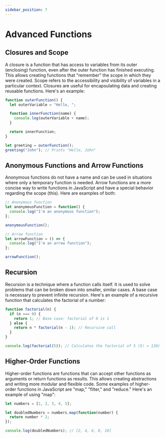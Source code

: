 ```yaml
---
sidebar_position: 7
---
```


# Advanced Functions

## Closures and Scope
A closure is a function that has access to variables from its outer (enclosing) function, even after the outer function has finished executing. This allows creating functions that "remember" the scope in which they were created. Scope refers to the accessibility and visibility of variables in a particular context. Closures are useful for encapsulating data and creating reusable functions. Here's an example:

```javascript
function outerFunction() {
  let outerVariable = "Hello, ";

  function innerFunction(name) {
    console.log(outerVariable + name);
  }

  return innerFunction;
}

let greeting = outerFunction();
greeting("John"); // Prints "Hello, John"
```

## Anonymous Functions and Arrow Functions
Anonymous functions do not have a name and can be used in situations where only a temporary function is needed. Arrow functions are a more concise way to write functions in JavaScript and have a special behavior regarding the scope (this). Here are examples of both:

```javascript
// Anonymous function
let anonymousFunction = function() {
  console.log("I'm an anonymous function");
};

anonymousFunction();

// Arrow function
let arrowFunction = () => {
  console.log("I'm an arrow function");
};

arrowFunction();
```

## Recursion
Recursion is a technique where a function calls itself. It is used to solve problems that can be broken down into smaller, similar cases. A base case is necessary to prevent infinite recursion. Here's an example of a recursive function that calculates the factorial of a number:

```javascript
function factorial(n) {
  if (n === 0) {
    return 1; // Base case: factorial of 0 is 1
  } else {
    return n * factorial(n - 1); // Recursive call
  }
}

console.log(factorial(5)); // Calculates the factorial of 5 (5! = 120)
```

## Higher-Order Functions
Higher-order functions are functions that can accept other functions as arguments or return functions as results. This allows creating abstractions and writing more modular and flexible code. Some examples of higher-order functions in JavaScript are "map," "filter," and "reduce." Here's an example of using "map":

```javascript
let numbers = [1, 2, 3, 4, 5];

let doubledNumbers = numbers.map(function(number) {
  return number * 2;
});

console.log(doubledNumbers); // [2, 4, 6, 8, 10]
```